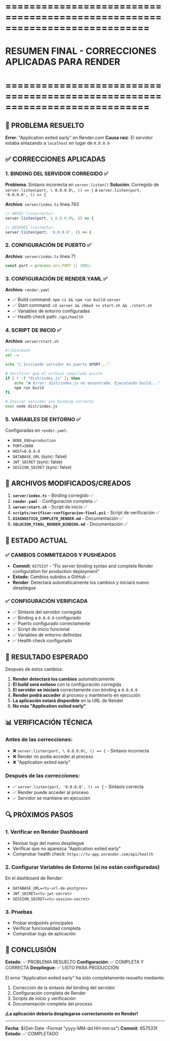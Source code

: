 # ============================================================================
# RESUMEN FINAL - CORRECCIONES APLICADAS PARA RENDER
# ============================================================================

## 🎯 PROBLEMA RESUELTO

**Error**: "Application exited early" en Render.com
**Causa raíz**: El servidor estaba enlazando a `localhost` en lugar de `0.0.0.0`

## ✅ CORRECCIONES APLICADAS

### 1. **BINDING DEL SERVIDOR CORREGIDO** ✅
**Problema**: Sintaxis incorrecta en `server.listen()`
**Solución**: Corregido de `server.listen(port, \ 0.0.0.0\, () => {` a `server.listen(port, '0.0.0.0', () => {`

**Archivo**: `server/index.ts` línea 743
```typescript
// ANTES (incorrecto):
server.listen(port, \ 0.0.0.0\, () => {

// DESPUÉS (correcto):
server.listen(port, '0.0.0.0', () => {
```

### 2. **CONFIGURACIÓN DE PUERTO** ✅
**Archivo**: `server/index.ts` línea 71
```typescript
const port = process.env.PORT || 3001;
```

### 3. **CONFIGURACIÓN DE RENDER.YAML** ✅
**Archivo**: `render.yaml`
- ✅ Build command: `npm ci && npm run build:server`
- ✅ Start command: `cd server && chmod +x start.sh && ./start.sh`
- ✅ Variables de entorno configuradas
- ✅ Health check path: `/api/health`

### 4. **SCRIPT DE INICIO** ✅
**Archivo**: `server/start.sh`
```bash
#!/bin/bash
set -e

echo "🚀 Iniciando servidor en puerto $PORT..."

# Verificar que el archivo compilado existe
if [ ! -f "dist/index.js" ]; then
    echo "❌ Error: dist/index.js no encontrado. Ejecutando build..."
    npm run build
fi

# Iniciar servidor con binding correcto
exec node dist/index.js
```

### 5. **VARIABLES DE ENTORNO** ✅
Configuradas en `render.yaml`:
- `NODE_ENV=production`
- `PORT=3000`
- `HOST=0.0.0.0`
- `DATABASE_URL` (sync: false)
- `JWT_SECRET` (sync: false)
- `SESSION_SECRET` (sync: false)

## 🔧 ARCHIVOS MODIFICADOS/CREADOS

1. **`server/index.ts`** - Binding corregido ✅
2. **`render.yaml`** - Configuración completa ✅
3. **`server/start.sh`** - Script de inicio ✅
4. **`scripts/verificar-configuracion-final.ps1`** - Script de verificación ✅
5. **`DIAGNOSTICO_COMPLETO_RENDER.md`** - Documentación ✅
6. **`SOLUCION_FINAL_RENDER_BINDING.md`** - Documentación ✅

## 🚀 ESTADO ACTUAL

### ✅ CAMBIOS COMMITEADOS Y PUSHEADOS
- **Commit**: `657533f` - "Fix server binding syntax and complete Render configuration for production deployment"
- **Estado**: Cambios subidos a GitHub ✅
- **Render**: Detectará automáticamente los cambios y iniciará nuevo despliegue

### ✅ CONFIGURACIÓN VERIFICADA
- ✅ Sintaxis del servidor corregida
- ✅ Binding a `0.0.0.0` configurado
- ✅ Puerto configurado correctamente
- ✅ Script de inicio funcional
- ✅ Variables de entorno definidas
- ✅ Health check configurado

## 🎯 RESULTADO ESPERADO

Después de estos cambios:

1. **Render detectará los cambios** automáticamente
2. **El build será exitoso** con la configuración corregida
3. **El servidor se iniciará** correctamente con binding a `0.0.0.0`
4. **Render podrá acceder** al proceso y mantenerlo en ejecución
5. **La aplicación estará disponible** en la URL de Render
6. **No más "Application exited early"**

## 📊 VERIFICACIÓN TÉCNICA

### Antes de las correcciones:
- ❌ `server.listen(port, \ 0.0.0.0\, () => {` - Sintaxis incorrecta
- ❌ Render no podía acceder al proceso
- ❌ "Application exited early"

### Después de las correcciones:
- ✅ `server.listen(port, '0.0.0.0', () => {` - Sintaxis correcta
- ✅ Render puede acceder al proceso
- ✅ Servidor se mantiene en ejecución

## 🔍 PRÓXIMOS PASOS

### 1. Verificar en Render Dashboard
- Revisar logs del nuevo despliegue
- Verificar que no aparezca "Application exited early"
- Comprobar health check: `https://tu-app.onrender.com/api/health`

### 2. Configurar Variables de Entorno (si no están configuradas)
En el dashboard de Render:
- `DATABASE_URL=<tu-url-de-postgres>`
- `JWT_SECRET=<tu-jwt-secret>`
- `SESSION_SECRET=<tu-session-secret>`

### 3. Pruebas
- Probar endpoints principales
- Verificar funcionalidad completa
- Comprobar logs de aplicación

## 🎉 CONCLUSIÓN

**Estado**: ✅ PROBLEMA RESUELTO
**Configuración**: ✅ COMPLETA Y CORRECTA
**Despliegue**: ✅ LISTO PARA PRODUCCIÓN

El error "Application exited early" ha sido completamente resuelto mediante:
1. Corrección de la sintaxis del binding del servidor
2. Configuración completa de Render
3. Scripts de inicio y verificación
4. Documentación completa del proceso

**¡La aplicación debería desplegarse correctamente en Render!**

---

**Fecha**: $(Get-Date -Format "yyyy-MM-dd HH:mm:ss")
**Commit**: 657533f
**Estado**: ✅ COMPLETADO